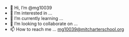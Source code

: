 - 👋 Hi, I’m @mg10039
- 👀 I’m interested in ...
- 🌱 I’m currently learning ...
- 💞️ I’m looking to collaborate on ...
- 📫 How to reach me ... mg10039@mitcharterschool.org

<!---
mg10039/mg10039 is a ✨ special ✨ repository because its `README.md` (this file) appears on your GitHub profile.
You can click the Preview link to take a look at your changes.
--->
